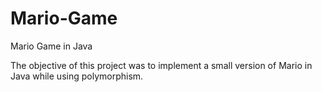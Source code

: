 # Mario-Game
Mario Game in Java

The objective of this project was to implement a small version of Mario in Java while using polymorphism.
